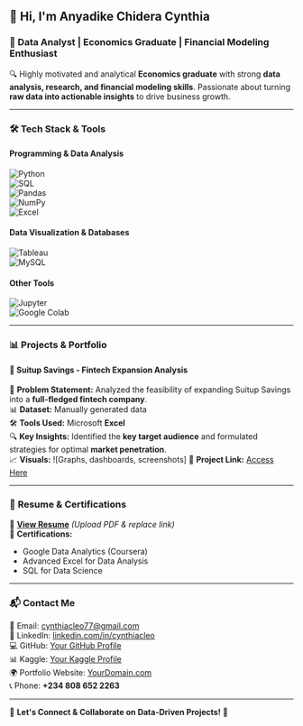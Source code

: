 ## 👋 Hi, I'm **Anyadike Chidera Cynthia**
### 🚀 Data Analyst | Economics Graduate | Financial Modeling Enthusiast

🔍 Highly motivated and analytical **Economics graduate** with strong **data analysis, research, and financial modeling skills**. Passionate about turning **raw data into actionable insights** to drive business growth.

---

### 🛠️ **Tech Stack & Tools**

#### **Programming & Data Analysis**
![Python](https://img.shields.io/badge/Python-3776AB?style=for-the-badge&logo=python&logoColor=white)  
![SQL](https://img.shields.io/badge/SQL-4479A1?style=for-the-badge&logo=mysql&logoColor=white)  
![Pandas](https://img.shields.io/badge/Pandas-150458?style=for-the-badge&logo=pandas&logoColor=white)  
![NumPy](https://img.shields.io/badge/NumPy-013243?style=for-the-badge&logo=numpy&logoColor=white)  
![Excel](https://img.shields.io/badge/Microsoft%20Excel-217346?style=for-the-badge&logo=microsoft-excel&logoColor=white)  

#### **Data Visualization & Databases**
![Tableau](https://img.shields.io/badge/Tableau-E97627?style=for-the-badge&logo=tableau&logoColor=white)  
![MySQL](https://img.shields.io/badge/MySQL-4479A1?style=for-the-badge&logo=mysql&logoColor=white)  

#### **Other Tools**
![Jupyter](https://img.shields.io/badge/Jupyter-F37626?style=for-the-badge&logo=jupyter&logoColor=white)  
![Google Colab](https://img.shields.io/badge/Google%20Colab-F9AB00?style=for-the-badge&logo=googlecolab&logoColor=white)  

---

### 📊 **Projects & Portfolio**
#### 🏦 **Suitup Savings - Fintech Expansion Analysis**
📌 **Problem Statement:** Analyzed the feasibility of expanding Suitup Savings into a **full-fledged fintech company**.  
📊 **Dataset:** Manually generated data  
🛠 **Tools Used:** Microsoft **Excel**  
🔍 **Key Insights:** Identified the **key target audience** and formulated strategies for optimal **market penetration**.  
📈 **Visuals:** ![Graphs, dashboards, screenshots]
📂 **Project Link:** [Access Here](https://drive.google.com/drive/folders/1gFux1ahRxaReUnU7V9nu43CqxVGU1H4U?usp=share_link)  

---

### 📄 **Resume & Certifications**
📂 **[View Resume](#)** _(Upload PDF & replace link)_  
📜 **Certifications:**
- Google Data Analytics (Coursera)
- Advanced Excel for Data Analysis
- SQL for Data Science

---

### 📬 **Contact Me**
📧 Email: [cynthiacleo77@gmail.com](mailto:cynthiacleo77@gmail.com)  
💼 LinkedIn: [linkedin.com/in/cynthiacleo](https://www.linkedin.com/in/cynthiacleo)  
💻 GitHub: [Your GitHub Profile](#)  
📊 Kaggle: [Your Kaggle Profile](#)  
🌍 Portfolio Website: [YourDomain.com](#)  
📞 Phone: **+234 808 652 2263**

---

🔹 **Let's Connect & Collaborate on Data-Driven Projects!** 🚀

